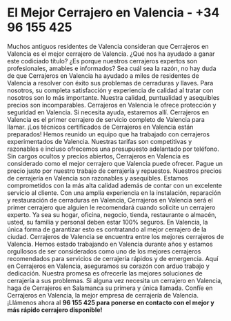 # El Mejor Cerrajero en Valencia - +34 96 155 425

Muchos antiguos residentes de Valencia consideran que Cerrajeros en Valencia es el mejor cerrajero de Valencia. ¿Qué nos ha ayudado a ganar este codiciado título? ¿Es porque nuestros cerrajeros expertos son profesionales, amables e informados? Sea cuál sea la razón, no hay duda de que Cerrajeros en Valencia ha ayudado a miles de residentes de Valencia a resolver con éxito sus problemas de cerraduras y llaves. Para nosotros, su completa satisfacción y experiencia de calidad al tratar con nosotros son lo más importante. Nuestra calidad, puntualidad y asequibles precios son incomparables.
Cerrajeros en Valencia le ofrece protección y seguridad en Valencia. Si necesita ayuda, estaremos allí. Cerrajeros en Valencia es el primer cerrajero de servicio completo de Valencia para llamar. ¡Los técnicos certificados de Cerrajeros en Valencia están preparados! Hemos reunido un equipo que ha trabajado con cerrajeros experimentados de Valencia. Nuestras tarifas son competitivas y razonables e incluso ofrecemos una presupuesto adelantado por teléfono. Sin cargos ocultos y precios abiertos, Cerrajeros en Valencia es considerado como el mejor cerrajero que Valencia puede ofrecer. Pague un precio justo por nuestro trabajo de cerrajería y repuestos. Nuestros precios de cerrajería en Valencia son razonables y asequibles.
Estamos comprometidos con la más alta calidad además de contar con un excelente servicio al cliente. Con una amplia experiencia en la instalación, reparación y restauración de cerraduras en Valencia, Cerrajeros en Valencia será el primer cerrajero que alguien le recomendará cuando solicite un cerrajero experto. Ya sea su hogar, oficina, negocio, tienda, restaurante o almacén, usted, su familia y personal deben estar 100% seguros. En Valencia, la única forma de garantizar esto es contratando al mejor cerrajero de la ciudad.
Cerrajeros de Valencia se encuentra entre los mejores cerrajeros de Valencia. Hemos estado trabajando en Valencia durante años y estamos orgullosos de ser considerados como uno de los mejores cerrajeros recomendados para servicios de cerrajería rápidos y de emergencia. Aquí en Cerrajeros en Valencia, aseguramos su corazón con arduo trabajo y dedicación. Nuestra promesa es ofrecerle las mejores soluciones de cerrajería a sus problemas. Si alguna vez necesita un cerrajero en Valencia, haga de Cerrajeros en Salamanca su primera y única llamada. Confíe en Cerrajeros en Valencia, la mejor empresa de cerrajería de Valencia. ¡Llámenos ahora al <b>96 155 425<b/> para ponerse en contacto con el mejor y más rápido cerrajero disponible!
